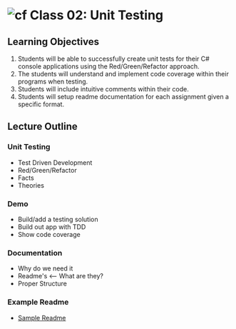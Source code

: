 ![cf](http://i.imgur.com/7v5ASc8.png) Class 02: Unit Testing
=====================================

## Learning Objectives
1. Students will be able to successfully create unit tests for their C# console applications using the Red/Green/Refactor approach. 
2. The students will understand and implement code coverage within their programs when testing.
3. Students will include intuitive comments within their code.
4. Students will setup readme documentation for each assignment given a specific format.

## Lecture Outline

### Unit Testing
- Test Driven Development
- Red/Green/Refactor
- Facts
- Theories

### Demo
- Build/add a testing solution
- Build out app with TDD
- Show code coverage

### Documentation
- Why do we need it
- Readme's <-- What are they?
- Proper Structure

### Example Readme
- [Sample Readme]("/sample-README.md")
 